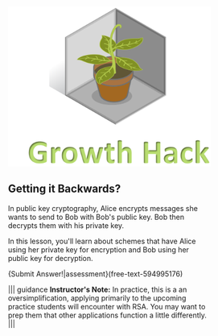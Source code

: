 <figure class="snippetimg" style="margin: 0 auto;width:80%">
  <img src=".guides/img/growthintro.PNG">
  
<br>

## Getting it Backwards?

In public key cryptography, Alice encrypts messages she wants to send to Bob with Bob's public key. Bob  then decrypts them with his private key.   

In this lesson, you'll learn about schemes that have Alice using her private key for encryption and  Bob using her public key for  decryption.

{Submit Answer!|assessment}(free-text-594995176)

||| guidance
**Instructor's Note:** In practice, this is a an oversimplification, applying primarily to the upcoming practice students will encounter with RSA.  You may want to prep them that other applications function a little differently.
|||
